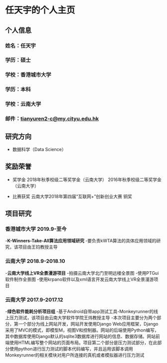 # 任天宇的个人主页

## 个人信息

### 姓名：任天宇
### 学历：硕士
### 学校：香港城市大学
### 学历：本科
### 学校：云南大学
### 邮件：tianyuren2-c@my.cityu.edu.hk

## 研究方向
- 数据科学（Data Science）

## 奖励荣誉
- 奖学金 2018年秋季校级二等奖学金（云南大学）  2016年秋季校级二等奖学金（云南大学）

- 比赛获奖 云南大学2018年第四届“互联网+”创新创业大赛 铜奖

## 项目研究

### 香港城市大学      2019.9-至今
-**K-Winners-Take-All算法应用领域研究**
-要负责kWTA算法的具体应用领域的研究，该项目由王钧教授主导

### 云南大学        2018.9-2018.10                 
-**云南大学线上VR全景漫游项目**
-拍摄云南大学北门至明远楼全景图
-使用PTGui软件制作全景图
-使用krpano软件以及xml语言开发云南大学线上VR全景漫游项目


### 云南大学        2017.9-2017.12                 
-**绿色软件能耗分析项目组**
-基于Android自带app测试工具-Monkeyrunner的线上压力测试，该项目由云南大学软件学院王炜教授主导
-本次项目主要分为两个部分，第一个部分为线上网站开发，网站开发使用Django Web应用框架，Django采用了MVC的模式，即模型M，视图V和控制器。网站的后端使用Python编写，其中数据库使用Django默认的sqlite3数据库进行网站的信息、数据存储。网站前端使用HTML编写整个网站的页面布局。项目第二个部分是压力测试部分，在此部分使用python进行压力测试的脚本代码编写，并且运用该脚本调用Monkeyrunner的相关模块对用户所连接的真机或者模拟器进行压力测试









